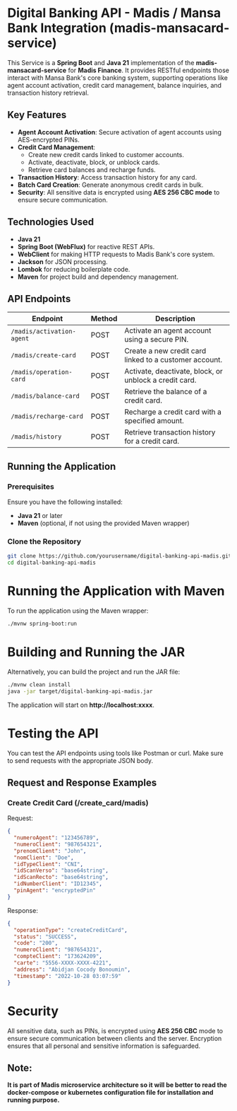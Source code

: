 # Digital Banking API - Madis / Mansa Bank Integration (madis-mansacard-service)

This Service is a **Spring Boot** and **Java 21** implementation of the **madis-mansacard-service** for **Madis Finance**. It provides RESTful endpoints those interact with Mansa Bank's core banking system, supporting operations like agent account activation, credit card management, balance inquiries, and transaction history retrieval.

## Key Features
- **Agent Account Activation**: Secure activation of agent accounts using AES-encrypted PINs.
- **Credit Card Management**:
  - Create new credit cards linked to customer accounts.
  - Activate, deactivate, block, or unblock cards.
  - Retrieve card balances and recharge funds.
- **Transaction History**: Access transaction history for any card.
- **Batch Card Creation**: Generate anonymous credit cards in bulk.
- **Security**: All sensitive data is encrypted using **AES 256 CBC mode** to ensure secure communication.

## Technologies Used
- **Java 21**
- **Spring Boot (WebFlux)** for reactive REST APIs.
- **WebClient** for making HTTP requests to Madis Bank's core system.
- **Jackson** for JSON processing.
- **Lombok** for reducing boilerplate code.
- **Maven** for project build and dependency management.

## API Endpoints

| Endpoint                           | Method | Description                                                   |
|-------------------------------------|--------|---------------------------------------------------------------|
| `/madis/activation-agent`            | POST   | Activate an agent account using a secure PIN.                  |
| `/madis/create-card`                | POST   | Create a new credit card linked to a customer account.         |
| `/madis/operation-card`             | POST   | Activate, deactivate, block, or unblock a credit card.         |
| `/madis/balance-card`               | POST   | Retrieve the balance of a credit card.                         |
| `/madis/recharge-card`              | POST   | Recharge a credit card with a specified amount.                |
| `/madis/history`                    | POST   | Retrieve transaction history for a credit card.                |

## Running the Application

### Prerequisites
Ensure you have the following installed:
- **Java 21** or later
- **Maven** (optional, if not using the provided Maven wrapper)

### Clone the Repository
```bash
git clone https://github.com/yourusername/digital-banking-api-madis.git
cd digital-banking-api-madis
```

# Running the Application with Maven
To run the application using the Maven wrapper:

```bash
./mvnw spring-boot:run
```
# Building and Running the JAR
Alternatively, you can build the project and run the JAR file:

```bash
./mvnw clean install
java -jar target/digital-banking-api-madis.jar
```

The application will start on **http://localhost:xxxx**.

# Testing the API
You can test the API endpoints using tools like Postman or curl. Make sure to send requests with the appropriate JSON body.

## Request and Response Examples
### Create Credit Card (/create_card/madis)
Request:
```json
{
  "numeroAgent": "123456789",
  "numeroClient": "987654321",
  "prenomClient": "John",
  "nomClient": "Doe",
  "idTypeClient": "CNI",
  "idScanVerso": "base64string",
  "idScanRecto": "base64string",
  "idNumberClient": "ID12345",
  "pinAgent": "encryptedPin"
}
```

Response:
```json
{
  "operationType": "createCreditCard",
  "status": "SUCCESS",
  "code": "200",
  "numeroClient": "987654321",
  "compteClient": "173624209",
  "carte": "5556-XXXX-XXXX-4221",
  "address": "Abidjan Cocody Bonoumin",
  "timestamp": "2022-10-28 03:07:59"
}
```

# Security
All sensitive data, such as PINs, is encrypted using **AES 256 CBC** mode to ensure secure communication between clients and the server. Encryption ensures that all personal and sensitive information is safeguarded.

## Note:
**It is part of Madis microservice architecture so it will be better to read the docker-compose or kubernetes configuration file for installation and running purpose.**
